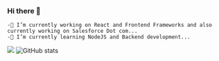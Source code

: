 ### Hi there 👋
```
-🔭 I’m currently working on React and Frontend Frameworks and also currently working on Salesforce Dot com...
-🌱 I’m currently learning NodeJS and Backend development...
```
![](https://visitor-badge.laobi.icu/badge?page_id=SaurabhMulay999.SaurabhMulay999)
![GitHub stats](https://github-readme-stats.vercel.app/api?username=SaurabhMulay999&show_icons=true&theme=tokyonight)


<!--
**SaurabhMulay999/SaurabhMulay999** is a ✨ _special_ ✨ repository because its `README.md` (this file) appears on your GitHub profile.

Here are some ideas to get you started:

- 🔭 I’m currently working on ...
- 🌱 I’m currently learning ...
- 👯 I’m looking to collaborate on ...
- 🤔 I’m looking for help with ...
- 💬 Ask me about ...
- 📫 How to reach me: ...
- 😄 Pronouns: ...
- ⚡ Fun fact: ...
-->
